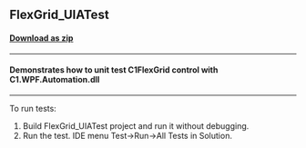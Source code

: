 ## FlexGrid_UIATest
#### [Download as zip](https://grapecity.github.io/DownGit/#/home?url=https://github.com/GrapeCity/ComponentOne-WPF-Samples/tree/master/NET_462/Automation/CS/FlexGrid_UIATest)
____
#### Demonstrates how to unit test C1FlexGrid control with C1.WPF.Automation.dll
____
To run tests:

1. Build FlexGrid_UIATest project and run it without debugging.
2. Run the test. IDE menu Test->Run->All Tests in Solution.
